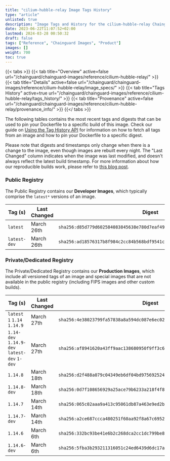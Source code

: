 ```yaml
---
title: "cilium-hubble-relay Image Tags History"
type: "article"
unlisted: true
description: "Image Tags and History for the cilium-hubble-relay Chainguard Image"
date: 2023-06-22T11:07:52+02:00
lastmod: 2024-03-28 00:50:32
draft: false
tags: ["Reference", "Chainguard Images", "Product"]
images: []
weight: 700
toc: true
---
```


{{< tabs >}}
{{< tab title="Overview" active=false url="/chainguard/chainguard-images/reference/cilium-hubble-relay/" >}}
{{< tab title="Details" active=false url="/chainguard/chainguard-images/reference/cilium-hubble-relay/image_specs/" >}}
{{< tab title="Tags History" active=true url="/chainguard/chainguard-images/reference/cilium-hubble-relay/tags_history/" >}}
{{< tab title="Provenance" active=false url="/chainguard/chainguard-images/reference/cilium-hubble-relay/provenance_info/" >}}
{{</ tabs >}}

The following tables contains the most recent tags and digests that can be used to pin your Dockerfile to a specific build of this image. Check our guide on [Using the Tag History API](/chainguard/chainguard-images/using-the-tag-history-api/) for information on how to fetch all tags from an image and how to pin your Dockerfile to a specific digest.

Please note that digests and timestamps only change when there is a change to the image, even though images are rebuilt every night. The "Last Changed" column indicates when the image was last modified, and doesn't always reflect the latest build timestamp. For more information about how our reproducible builds work, please refer to [this blog post](https://www.chainguard.dev/unchained/reproducing-chainguards-reproducible-image-builds).

### Public Registry
The Public Registry contains our **Developer Images**, which typically comprise the `latest*` versions of an image.

| Tag (s)       | Last Changed | Digest                                                                    |
|---------------|--------------|---------------------------------------------------------------------------|
|  `latest`     | March 26th   | `sha256:d85d779d602584083845638e780d7eaf49c5c033693f0577fe1dccf004ced373` |
|  `latest-dev` | March 26th   | `sha256:ad18576317b8f984c2cc84b568bdf9541ce46ea7ae485b922ebfcfa249676079` |


### Private/Dedicated Registry
The Private/Dedicated Registry contains our **Production Images**, which include all versioned tags of an image and special images that are not available in the public registry (including FIPS images and other custom builds).

| Tag (s)                                       | Last Changed | Digest                                                                    |
|-----------------------------------------------|--------------|---------------------------------------------------------------------------|
|  `latest` `1` `1.14` `1.14.9`                 | March 27th   | `sha256:4e38023799fa57838a8a594dc087e6ec026a8453489525916480eb1ff96c01e8` |
|  `1.14-dev` `1.14.9-dev` `latest-dev` `1-dev` | March 27th   | `sha256:af8941620a43ff9aac138680950f9ff3c6502af5818d6e8ddba7d7e0372ec970` |
|  `1.14.8`                                     | March 18th   | `sha256:d2f488a079c04349eb6df04bd975692524fd1b04c1ac02c359127af8cb782dd6` |
|  `1.14.8-dev`                                 | March 18th   | `sha256:0d7f108656929a25ace79b6233a218f4f8405478b6ef276f4df6f4097bd1ec09` |
|  `1.14.7`                                     | March 14th   | `sha256:065c02aaa9a413c95061db87a463e9ed2b219e67dfcdd2978b9a060550ce659a` |
|  `1.14.7-dev`                                 | March 14th   | `sha256:a2ce687ccca480251f60aa92f8a67c695228670939516e438f95dc4965135faa` |
|  `1.14.6`                                     | March 6th    | `sha256:332bc93be41e6b2c268dca2cc1dc799be8096eb0dcd2b630d92ca933322ac471` |
|  `1.14.6-dev`                                 | March 6th    | `sha256:5fba3b293211316051c24ed6439d6dc17a50f080b0e231133c9e93386cf258f2` |

